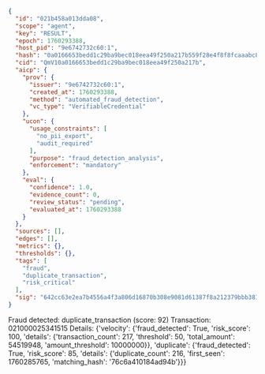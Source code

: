 ```json
{
  "id": "021b458a013dda08",
  "scope": "agent",
  "key": "RESULT",
  "epoch": 1760293388,
  "host_pid": "9e6742732c60:1",
  "hash": "0a0166653bedd1c29ba9bec018eea49f250a217b559f28e4f8f8fcaaabc83a15",
  "cid": "QmV10a0166653bedd1c29ba9bec018eea49f250a217b",
  "aicp": {
    "prov": {
      "issuer": "9e6742732c60:1",
      "created_at": 1760293388,
      "method": "automated_fraud_detection",
      "vc_type": "VerifiableCredential"
    },
    "ucon": {
      "usage_constraints": [
        "no_pii_export",
        "audit_required"
      ],
      "purpose": "fraud_detection_analysis",
      "enforcement": "mandatory"
    },
    "eval": {
      "confidence": 1.0,
      "evidence_count": 0,
      "review_status": "pending",
      "evaluated_at": 1760293388
    }
  },
  "sources": [],
  "edges": [],
  "metrics": {},
  "thresholds": {},
  "tags": [
    "fraud",
    "duplicate_transaction",
    "risk_critical"
  ],
  "sig": "642cc63e2ea7b4556a4f3a806d16870b308e9081d61387f8a212379bbb381bec"
}
```

Fraud detected: duplicate_transaction (score: 92)
Transaction: 021000025341515
Details: {'velocity': {'fraud_detected': True, 'risk_score': 100, 'details': {'transaction_count': 217, 'threshold': 50, 'total_amount': 54519948, 'amount_threshold': 10000000}}, 'duplicate': {'fraud_detected': True, 'risk_score': 85, 'details': {'duplicate_count': 216, 'first_seen': 1760285765, 'matching_hash': '76c6a410184ad94b'}}}